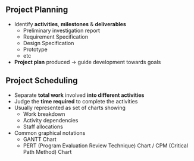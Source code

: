 ## Project Planning
- Identify **activities**, **milestones** & **deliverables**
	- Preliminary investigation report
	- Requirement Specification 
	- Design Specification
	- Prototype
	- etc
- **Project plan** produced -> guide development towards goals
## Project Scheduling
- Separate **total work** involved **into different activities**
- Judge the **time required** to complete the activities
- Usually represented as set of charts showing
	- Work breakdown
	- Activity dependencies
	- Staff allocations
- Common graphical notations
	- GANTT Chart
	- PERT (Program Evaluation Review Technique) Chart / CPM (Critical Path Method) Chart